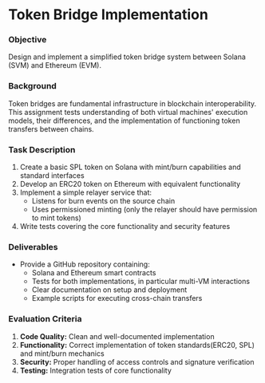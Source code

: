 # Token Bridge Implementation

### Objective

Design and implement a simplified token bridge system between Solana (SVM) and Ethereum (EVM).

### Background

Token bridges are fundamental infrastructure in blockchain interoperability. This assignment tests understanding of both virtual machines' execution models, their differences, and the implementation of functioning token transfers between chains.

### Task Description

1. Create a basic SPL token on Solana with mint/burn capabilities and standard interfaces
2. Develop an ERC20 token on Ethereum with equivalent functionality
3. Implement a simple relayer service that:
   - Listens for burn events on the source chain
   - Uses permissioned minting (only the relayer should have permission to mint tokens)
4. Write tests covering the core functionality and security features

### Deliverables

- Provide a GitHub repository containing:
  - Solana and Ethereum smart contracts
  - Tests for both implementations, in particular multi-VM interactions
  - Clear documentation on setup and deployment
  - Example scripts for executing cross-chain transfers

### Evaluation Criteria

1. **Code Quality:** Clean and well-documented implementation
2. **Functionality:** Correct implementation of token standards(ERC20, SPL) and mint/burn mechanics
3. **Security:** Proper handling of access controls and signature verification
4. **Testing:** Integration tests of core functionality
